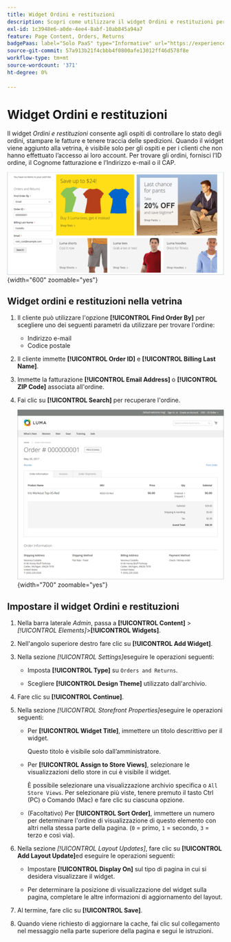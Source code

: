 ```yaml
---
title: Widget Ordini e restituzioni
description: Scopri come utilizzare il widget Ordini e restituzioni per consentire ai clienti di controllare lo stato dei loro ordini, stampare le fatture e tenere traccia delle spedizioni.
exl-id: 1c3948e6-a0de-4ee4-8abf-10ab845a94a7
feature: Page Content, Orders, Returns
badgePaas: label="Solo PaaS" type="Informative" url="https://experienceleague.adobe.com/en/docs/commerce/user-guides/product-solutions" tooltip="Applicabile solo ai progetti Adobe Commerce on Cloud (infrastruttura PaaS gestita da Adobe) e ai progetti on-premise."
source-git-commit: 57a913b21f4cbbb4f0800afe13012ff46d578f8e
workflow-type: tm+mt
source-wordcount: '371'
ht-degree: 0%

---
```


# Widget Ordini e restituzioni

Il widget _Ordini e restituzioni_ consente agli ospiti di controllare lo stato degli ordini, stampare le fatture e tenere traccia delle spedizioni. Quando il widget viene aggiunto alla vetrina, è visibile solo per gli ospiti e per i clienti che non hanno effettuato l’accesso ai loro account. Per trovare gli ordini, fornisci l’ID ordine, il Cognome fatturazione e l’Indirizzo e-mail o il CAP.

![Widget Ordini e restituzioni nella barra laterale della vetrina](./assets/storefront-widget-orders-returns-sidebar.png){width="600" zoomable="yes"}

## Widget ordini e restituzioni nella vetrina

1. Il cliente può utilizzare l&#39;opzione **[!UICONTROL Find Order By]** per scegliere uno dei seguenti parametri da utilizzare per trovare l&#39;ordine:

   - Indirizzo e-mail
   - Codice postale

1. Il cliente immette **[!UICONTROL Order ID]** e **[!UICONTROL Billing Last Name]**.

1. Immette la fatturazione **[!UICONTROL Email Address]** o **[!UICONTROL ZIP Code]** associata all&#39;ordine.

1. Fai clic su **[!UICONTROL Search]** per recuperare l&#39;ordine.

   ![Informazioni sull&#39;ordine visualizzate nella vetrina](./assets/storefront-widget-orders-returns-view.png){width="700" zoomable="yes"}

## Impostare il widget Ordini e restituzioni

1. Nella barra laterale _Admin_, passa a **[!UICONTROL Content]** > _[!UICONTROL Elements]_>**[!UICONTROL Widgets]**.

1. Nell&#39;angolo superiore destro fare clic su **[!UICONTROL Add Widget]**.

1. Nella sezione _[!UICONTROL Settings]_&#x200B;eseguire le operazioni seguenti:

   - Imposta **[!UICONTROL Type]** su `Orders and Returns`.

   - Scegliere **[!UICONTROL Design Theme]** utilizzato dall&#39;archivio.

1. Fare clic su **[!UICONTROL Continue]**.

1. Nella sezione _[!UICONTROL Storefront Properties]_&#x200B;eseguire le operazioni seguenti:

   - Per **[!UICONTROL Widget Title]**, immettere un titolo descrittivo per il widget.

     Questo titolo è visibile solo dall’amministratore.

   - Per **[!UICONTROL Assign to Store Views]**, selezionare le visualizzazioni dello store in cui è visibile il widget.

     È possibile selezionare una visualizzazione archivio specifica o `All Store Views`. Per selezionare più viste, tenere premuto il tasto Ctrl (PC) o Comando (Mac) e fare clic su ciascuna opzione.

   - (Facoltativo) Per **[!UICONTROL Sort Order]**, immettere un numero per determinare l&#39;ordine di visualizzazione di questo elemento con altri nella stessa parte della pagina. (`0` = primo, `1` = secondo, `3` = terzo e così via).

1. Nella sezione _[!UICONTROL Layout Updates]_, fare clic su **[!UICONTROL Add Layout Update]**&#x200B;ed eseguire le operazioni seguenti:

   - Impostare **[!UICONTROL Display On]** sul tipo di pagina in cui si desidera visualizzare il widget.

   - Per determinare la posizione di visualizzazione del widget sulla pagina, completare le altre informazioni di aggiornamento del layout.

1. Al termine, fare clic su **[!UICONTROL Save]**.

1. Quando viene richiesto di aggiornare la cache, fai clic sul collegamento nel messaggio nella parte superiore della pagina e segui le istruzioni.

